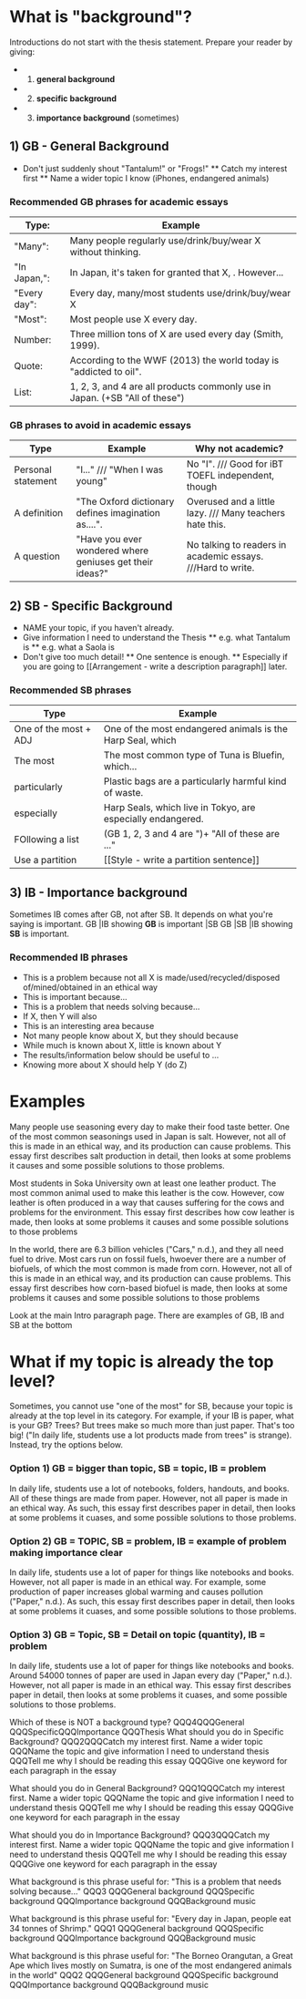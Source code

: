 # What is "background"?
Introductions do not start with the thesis statement.
Prepare your reader by giving:
* 1) __general background__
* 2) __specific background__
* 3) __importance background__ (sometimes)

## 1) GB - General Background
* Don't just suddenly shout "Tantalum!" or "Frogs!"
** Catch my interest first
** Name a wider topic I know (iPhones, endangered animals)

### Recommended GB phrases for academic essays
Type: 			|Example
----------------|---------------------------
"Many":			|Many people regularly use/drink/buy/wear X without thinking.
"In Japan,":	|In Japan, it's taken for granted that X, . However...
"Every day":	|Every day, many/most students use/drink/buy/wear X
"Most":			|Most people use X every day.
Number:			|Three million tons of X are used every day (Smith, 1999).
Quote:			|According to the WWF (2013) the world today is "addicted to oil".
List:           |1, 2, 3, and 4 are all products commonly use in Japan. (+SB "All of these")



### GB phrases to avoid in academic essays
Type				|Example													|Why not academic?
--------------------|-----------------------------------------------------------|-------------------------
Personal statement 	|"I..." /// "When I was young" 								|No "I". /// Good for iBT TOEFL independent, though
A definition 		|"The Oxford dictionary defines imagination as....".		|Overused and a little lazy. /// Many teachers hate this.
A question 			|"Have you ever wondered where geniuses get their ideas?"	|No talking to readers in academic essays. ///Hard to write.


## 2) SB - Specific Background
* NAME your topic, if you haven't already.
* Give information I need to understand the Thesis
** e.g. what Tantalum is
** e.g. what a Saola is
* Don't give too much detail!
** One sentence is enough.
** Especially if you are going to [[Arrangement - write a description paragraph]] later.

### Recommended SB phrases
 Type					| Example
------------------------|-------------------
One of the most + ADJ	|One of the most endangered animals is the Harp Seal, which
The most 				|The most common type of Tuna is Bluefin, which...
particularly			|Plastic bags are a particularly harmful kind of waste.
especially 				|Harp Seals, which live in Tokyo, are especially endangered.
FOllowing a list        |(GB 1, 2, 3 and 4 are ")+ "All of these are ..."
Use a partition 		| [[Style - write a partition sentence]]

## 3) IB - Importance background
Sometimes IB comes after GB, not after SB. It depends on what you're saying is important.
GB	|IB showing __GB__ is important			|SB 
GB	|SB                                  	|IB showing __SB__ is important.

### Recommended IB phrases
* This is a problem because not all X is made/used/recycled/disposed of/mined/obtained in an ethical way
* This is important because...
* This is a problem that needs solving because...
* If X, then Y will also
* This is an interesting area because
* Not many people know about X, but they should because
* While much is known about X, little is known about Y
* The results/information below should be useful to ...
* Knowing more about X should help Y (do Z)

# Examples
Many people use seasoning every day to make their food taste better. One of the most common seasonings used in Japan is salt. However, not all of this is made in an ethical way, and its production can cause problems. This essay first describes salt production in detail, then looks at some problems it causes and some possible solutions to those problems.

Most students in Soka University own at least one leather product. The most common animal used to make this leather is the cow. However, cow leather is often produced in a way that causes suffering for the cows and problems for the environment. This essay first describes how cow leather is made, then looks at some problems it causes and some possible solutions to those problems

In the world, there are 6.3 billion vehicles ("Cars," n.d.), and they all need fuel to drive. Most cars run on fossil fuels, hwoever there are a number of biofuels, of which the most common is made from corn. However, not all of this is made in an ethical way, and its production can cause problems. This essay first describes how corn-based biofuel is made, then looks at some problems it causes and some possible solutions to those problems

Look at the main Intro paragraph page. There are examples of GB, IB and SB at the bottom

# What if my topic is already the top level?
Sometimes, you cannot use "one of the most" for SB, because your topic is already at the top level in its category. For example, if your IB is paper, what is your GB? Trees? But trees make so much more than just paper. That's too big! ("In daily life, students use a lot products made from trees" is strange). Instead, try the options below.

### Option 1) GB = bigger than topic, SB = topic, IB = problem
In daily life, students use a lot of notebooks, folders, handouts, and books. All of these things are made from paper. However, not all paper is made in an ethical way. As such, this essay first describes paper in detail, then looks at some problems it cuases, and some possible solutions to those problems.

### Option 2) GB = TOPIC, SB = problem, IB = example of problem making importance clear
In daily life, students use a lot of paper for things like notebooks and books. However, not all paper is made in an ethical way. For example, some production of paper increases global warming and causes pollution ("Paper," n.d.). As such, this essay first describes paper in detail, then looks at some problems it cuases, and some possible solutions to those problems.

### Option 3) GB = Topic, SB = Detail on topic (quantity), IB = problem
In daily life, students use a lot of paper for things like notebooks and books. Around 54000 tonnes of paper are used in Japan every day ("Paper," n.d.).  However, not all paper is made in an ethical way. This essay first describes paper in detail, then looks at some problems it cuases, and some possible solutions to those problems.




Which of these is NOT a background type? QQQ4QQQGeneral QQQSpecificQQQImportance QQQThesis
What should you do in Specific Background? QQQ2QQQCatch my interest first. Name a wider topic QQQName the topic and give information I need to understand thesis QQQTell me why I should be reading this essay QQQGive one keyword for each paragraph in the essay

What should you do in General Background? QQQ1QQQCatch my interest first. Name a wider topic QQQName the topic and give information I need to understand thesis QQQTell me why I should be reading this essay QQQGive one keyword for each paragraph in the essay

What should you do in Importance Background? QQQ3QQQCatch my interest first. Name a wider topic QQQName the topic and give information I need to understand thesis QQQTell me why I should be reading this essay QQQGive one keyword for each paragraph in the essay

What background is this phrase useful for: "This is a problem that needs solving because..." QQQ3 QQQGeneral background QQQSpecific background QQQImportance background QQQBackground music

What background is this phrase useful for: "Every day in Japan, people eat 34 tonnes of Shrimp." QQQ1 QQQGeneral background QQQSpecific background QQQImportance background QQQBackground music

What background is this phrase useful for: "The Borneo Orangutan, a Great Ape which lives mostly on Sumatra, is one of the most endangered animals in the world" QQQ2 QQQGeneral background QQQSpecific background QQQImportance background QQQBackground music

